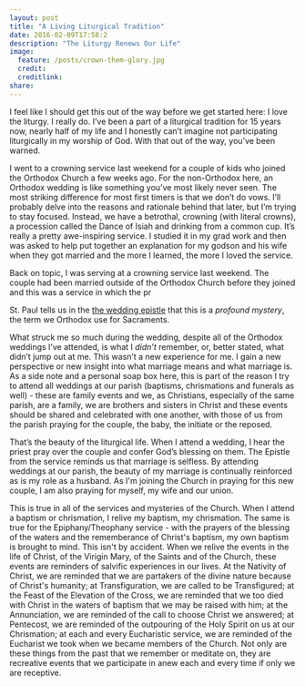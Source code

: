 ```yaml
---
layout: post
title: "A Living Liturgical Tradition"
date: 2016-02-09T17:58:2
description: "The Liturgy Renews Our Life"
image: 
  feature: /posts/crown-them-glory.jpg
  credit:
  creditlink:
share:
---
```

I feel like I should get this out of the way before we get started here: I love the liturgy. I really do. I’ve been a part of a liturgical tradition for 15 years now, nearly half of my life and I honestly can’t imagine not participating liturgically in my worship of God. With that out of the way, you’ve been warned.

I went to a crowning service last weekend for a couple of kids who joined the Orthodox Church a few weeks ago. For the non-Orthodox here, an Orthodox wedding is like something you’ve most likely never seen. The most striking difference for most first timers is that we don’t do vows. I’ll probably delve into the reasons and rationale behind that later, but I’m trying to stay focused. Instead, we have a betrothal, crowning (with literal crowns), a procession called the Dance of Isiah and drinking from a common cup. It’s really a pretty awe-inspiring service. I studied it in my grad work and then was asked to help put together an explanation for my godson and his wife when they got married and the more I learned, the more I loved the service. 

Back on topic, I was serving at a crowning service last weekend.  The couple had been married outside of the Orthodox Church before they joined and this was a service in which the pr

St. Paul tells us in the [the wedding epistle](https://www.biblegateway.com/passage/?search=Ephesians+5%3A20-34&version=ESV) that this is a _profound mystery_, the term we Orthodox use for Sacraments.

What struck me so much during the wedding, despite all of the Orthodox weddings I’ve attended, is what I *didn’t* remember, or, better stated, what didn’t jump out at me. This wasn’t a new experience for me. I gain a new perspective or new insight into what marriage means and what marriage is. As a side note and a personal soap box here, this is part of the reason I try to attend all weddings at our parish (baptisms, chrismations and funerals as well) - these are family events and we, as Christians, especially of the same parish, are a family, we are brothers and sisters in Christ and these events should be shared and celebrated  with one another, with those of us from the parish praying for the couple, the baby, the initiate or the reposed. 

That’s the beauty of the liturgical life. When I attend a wedding, I hear the priest pray over the couple and confer God’s blessing on them. The Epistle from the service reminds us that marriage is selfless. By attending weddings at our parish, the beauty of my marriage is continually reinforced as is my role as a husband. As I'm joining the Church in praying for this new couple, I am also praying for myself, my wife and our union.

This is true in all of the services and mysteries of the Church. When I attend a baptism or chrismation, I relive my baptism, my chrismation. The same is true for the Epiphany/Theophany service - with the prayers of the blessing of the waters and the rememberance of Christ's baptism, my own baptism is brought to mind. This isn't by accident. When we relive the events in the life of Christ, of the Virigin Mary, of the Saints and of the Church, these events are reminders of salvific experiences in our lives. At the Nativity of Christ, we are reminded that we are partakers of the divine nature because of Christ's humanity; at Transfiguration, we are called to be Transfigured; at the Feast of the Elevation of the Cross, we are reminded that we too died with Christ in the waters of baptism that we may be raised with him; at the Annunciation, we are reminded of the call to choose Christ we answered; at Pentecost, we are reminded of the outpouring of the Holy Spirit on us at our Chrismation; at each and every Eucharistic service, we are reminded of the Eucharist we took when we became members of the Church. Not only are these things from the past that we remember or meditate on, they are recreative events that we participate in anew each and every time if only we are receptive.